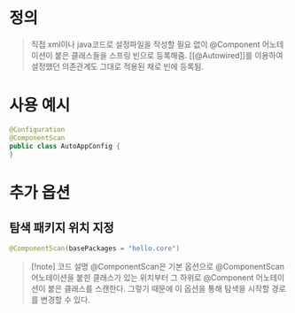 # 정의

> 직접 xml이나 java코드로 설정파일을 작성할 필요 없이 @Component 어노테이션이 붙은 클래스들을 스프링 빈으로 등록해줌.
> [[@Autowired]]를 이용하여 설정했던 의존관계도 그대로 적용된 채로 빈에 등록됨.

# 사용 예시
```java
@Configuration
@ComponentScan
public class AutoAppConfig {
}
```

# 추가 옵션
## 탐색 패키지 위치 지정
```java
@ComponentScan(basePackages = "hello.core")
```
>[!note] 코드 설명
>@ComponentScan은 기본 옵션으로 @ComponentScan 어노테이션을 붙힌 클래스가 있는 위치부터 그 하위로 @Component 어노테이션이 붙은 클래스를 스캔한다.
>그렇기 때문에 이 옵션을 통해 탐색을 시작할 경로를 변경할 수 있다.

